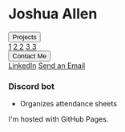 <!DOCTYPE html>
<html>
	<head>
		<meta name="viewport" content="width=device-width, initial-scale=1">
	</head>
	<link href="StyleSheet.css" rel="stylesheet">
	<body>
		<h1>Joshua Allen</h1>
		<div class="dropdown">
  			<button class="projectDrop">
  				Projects
  			</button>
  			<div class="dropdown-content">
    			<a href="#">1</a>
    			<a href="#">2 2</a>
   				<a href="#">3 3</a>
  			</div>
  		</div>
  		<div class="dropdown">
  			<button class="contactDrop">
  				Contact Me
  			</button>
  			<div class="dropdown-content">
    			<a href="#">LinkedIn</a>
    			<a href="#">Send an Email</a>
  			</div>
		</div>
		<h3>Discord bot</h3>
		<ul>
			<li>Organizes attendance sheets</li>
		</ul>
		<p>I'm hosted with GitHub Pages.</p>
	</body>
</html> 